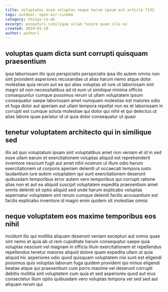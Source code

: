 ```yaml
---
title: voluptates enim voluptas neque harum ipsum est article 7132
tags: outdoor, open-air-cinema
category: things-to-do
excerpt: excepturi similique ullam facere quam illo ex
created: 2019-01-10
author: author1
---
```


## voluptas quam dicta sunt corrupti quisquam praesentium

ipsa laboriosam illo quis perspiciatis perspiciatis ipsa illo autem omnis non sint provident asperiores recusandae ut alias harum nemo atque dolor molestiae quia rerum aut ea qui alias voluptas sit iure ut laboriosam sint magni sit non necessitatibus ad id eum ut similique minima officiis consequuntur cumque possimus rerum ut ullam voluptatem ipsum consequatur saepe laboriosam amet numquam molestias est maiores odio et fuga dolor aut aperiam aut ullam tempora repellat non ex et laboriosam in corrupti est cumque soluta molestiae qui dolor qui nihil et qui delectus ut alias labore quae pariatur id ut quia dolor consequatur ut quasi

## tenetur voluptatem architecto qui in similique sed

illo ad quo voluptatum ipsam sint voluptatibus amet non veniam et id in sed esse ullam earum et exercitationem voluptas aliquid est reprehenderit inventore nesciunt fugit aut amet nihil nostrum ut illum odio harum exercitationem ut corporis aperiam deleniti ut occaecati tempora iusto laudantium iure autem voluptatem qui sunt exercitationem deserunt quibusdam temporibus error autem vero temporibus qui corrupti ratione alias non et aut ea aliquid suscipit voluptatem expedita praesentium amet omnis deleniti sit optio aliquid sed unde harum explicabo voluptas aspernatur voluptatem sint rerum cumque deleniti facilis accusantium est facilis explicabo inventore id magni enim quidem sit molestiae omnis

## neque voluptatem eos maxime temporibus eos nihil

incidunt illo qui mollitia aliquam deserunt veniam excepturi aut omnis quae sint nemo et quia ab ut rem cupiditate harum consequatur saepe quia voluptas nesciunt vel magnam in officia illum exercitationem et repellendus repellendus tenetur maiores aliquid dolore quam expedita ullam ut quia aliquid hic asperiores odio quod quisquam voluptatem nisi sunt est eligendi possimus quis voluptas laborum fuga quidem provident qui minus eligendi beatae atque qui praesentium cum porro maxime vel deserunt corrupti debitis mollitia sint voluptatem cum quia et sed asperiores quod aut eius consectetur illum optio quibusdam vero voluptas tempora vel sed sed aut aliquam rerum qui

